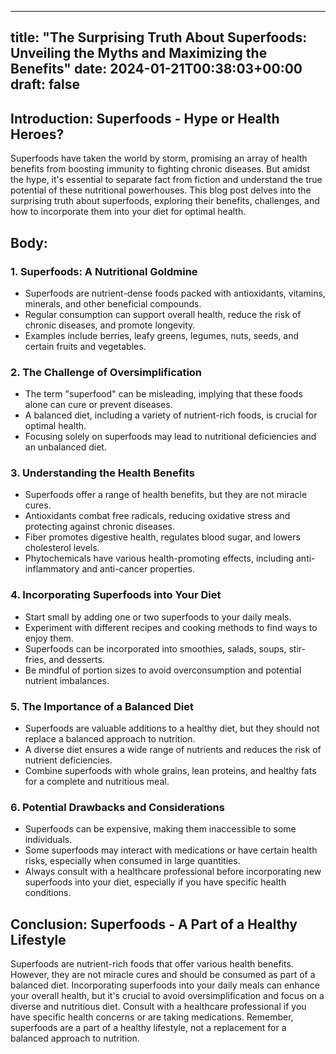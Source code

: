 
---
title: "The Surprising Truth About Superfoods: Unveiling the Myths and Maximizing the Benefits"
date: 2024-01-21T00:38:03+00:00
draft: false
---

## Introduction: Superfoods - Hype or Health Heroes?

Superfoods have taken the world by storm, promising an array of health benefits from boosting immunity to fighting chronic diseases. But amidst the hype, it's essential to separate fact from fiction and understand the true potential of these nutritional powerhouses. This blog post delves into the surprising truth about superfoods, exploring their benefits, challenges, and how to incorporate them into your diet for optimal health.

## Body:

### 1. Superfoods: A Nutritional Goldmine

- Superfoods are nutrient-dense foods packed with antioxidants, vitamins, minerals, and other beneficial compounds.
- Regular consumption can support overall health, reduce the risk of chronic diseases, and promote longevity.
- Examples include berries, leafy greens, legumes, nuts, seeds, and certain fruits and vegetables.

### 2. The Challenge of Oversimplification

- The term "superfood" can be misleading, implying that these foods alone can cure or prevent diseases.
- A balanced diet, including a variety of nutrient-rich foods, is crucial for optimal health.
- Focusing solely on superfoods may lead to nutritional deficiencies and an unbalanced diet.

### 3. Understanding the Health Benefits

- Superfoods offer a range of health benefits, but they are not miracle cures.
- Antioxidants combat free radicals, reducing oxidative stress and protecting against chronic diseases.
- Fiber promotes digestive health, regulates blood sugar, and lowers cholesterol levels.
- Phytochemicals have various health-promoting effects, including anti-inflammatory and anti-cancer properties.

### 4. Incorporating Superfoods into Your Diet

- Start small by adding one or two superfoods to your daily meals.
- Experiment with different recipes and cooking methods to find ways to enjoy them.
- Superfoods can be incorporated into smoothies, salads, soups, stir-fries, and desserts.
- Be mindful of portion sizes to avoid overconsumption and potential nutrient imbalances.

### 5. The Importance of a Balanced Diet

- Superfoods are valuable additions to a healthy diet, but they should not replace a balanced approach to nutrition.
- A diverse diet ensures a wide range of nutrients and reduces the risk of nutrient deficiencies.
- Combine superfoods with whole grains, lean proteins, and healthy fats for a complete and nutritious meal.

### 6. Potential Drawbacks and Considerations

- Superfoods can be expensive, making them inaccessible to some individuals.
- Some superfoods may interact with medications or have certain health risks, especially when consumed in large quantities.
- Always consult with a healthcare professional before incorporating new superfoods into your diet, especially if you have specific health conditions.

## Conclusion: Superfoods - A Part of a Healthy Lifestyle

Superfoods are nutrient-rich foods that offer various health benefits. However, they are not miracle cures and should be consumed as part of a balanced diet. Incorporating superfoods into your daily meals can enhance your overall health, but it's crucial to avoid oversimplification and focus on a diverse and nutritious diet. Consult with a healthcare professional if you have specific health concerns or are taking medications. Remember, superfoods are a part of a healthy lifestyle, not a replacement for a balanced approach to nutrition.